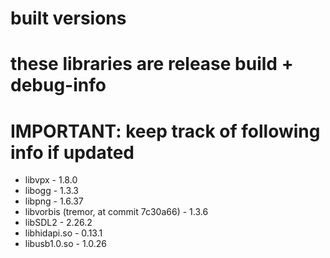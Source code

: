 # built versions
# these libraries are release build + debug-info
# IMPORTANT: keep track of following info if updated
* libvpx - 1.8.0
* libogg - 1.3.3
* libpng - 1.6.37
* libvorbis (tremor, at commit 7c30a66) - 1.3.6
* libSDL2 - 2.26.2
* libhidapi.so - 0.13.1
* libusb1.0.so - 1.0.26